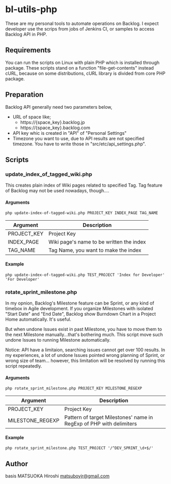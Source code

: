 bl-utils-php
===============
These are my personal tools to automate operations on Backlog.
I expect developer use the scrips from jobs of Jenkins CI,
or samples to access Backlog API in PHP.

## Requirements
You can run the scripts on Linux with plain PHP which is installed through package.
These scripts stand on a function "file-get-contents" instead cURL, because 
on some distributions, cURL library is divided from core PHP package.

## Preparation 
Backlog API generally need two parameters below,
* URL of space like;
     * https://{space_key}.backlog.jp
     * https://{space_key}.backlog.com
* API key whic is created in "API" of "Personal Settings"
* Timezone you want to use, due to API results are not specified timezone.
You have to write those in "src/etc/api_settings.php".

## Scripts

### update_index_of_tagged_wiki.php
This creates plain index of Wiki pages related to specified Tag.
Tag feature of Backlog may not be used nowadays, though....

#### Arguments

    php update-index-of-tagged-wiki.php PROJECT_KEY INDEX_PAGE TAG_NAME

|Argument|Description|
|--------|-----------|
|PROJECT_KEY|Project Key|
|INDEX_PAGE|Wiki page's name to be written the index|
|TAG_NAME|Tag Name, you want to make the index|

#### Example

    php update-index-of-tagged-wiki.php TEST_PROJECT 'Index for Developer' 'For Developer'

### rotate_sprint_milestone.php
In my opnion, Backlog's Milestone feature can be Sprint, 
or any kind of timebox in Agile development.
If you organize Milestones with isolated "Start Date" and "End Date", 
Backlog show Burndown Chart in a Project Home automatically. It's useful.

But when undone Issues exist in past Milestone, 
you have to move them to the next Milestone manually...that's bothering much.
This script move such undone Issues to running Milestone automatically.

Notice: API have a limitaion, searching issues cannot get over 100 results.
In my experiences, a lot of undone Issues pointed wrong planning of Sprint,
or wrong size of team...
however, this limitation will be resolved by running this script repeatedly.

#### Arguments

    php rotate_sprint_milestone.php PROJECT_KEY MILESTONE_REGEXP

|Argument|Description|
|--------|-----------|
|PROJECT_KEY|Project Key|
|MILESTONE_REGEXP|Pattern of target Milestones' name in RegExp of PHP with delimiters|

#### Example

    php rotate_sprint_milestone.php TEST_PROJECT '/^DEV_SPRINT_\d+$/'

## Author
basis
MATSUOKA Hiroshi <matsuboyjr@gmail.com>
